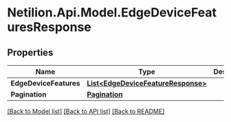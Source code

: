 # Netilion.Api.Model.EdgeDeviceFeaturesResponse
## Properties

Name | Type | Description | Notes
------------ | ------------- | ------------- | -------------
**EdgeDeviceFeatures** | [**List&lt;EdgeDeviceFeatureResponse&gt;**](EdgeDeviceFeatureResponse.md) |  | 
**Pagination** | [**Pagination**](Pagination.md) |  | 

[[Back to Model list]](../README.md#documentation-for-models) [[Back to API list]](../README.md#documentation-for-api-endpoints) [[Back to README]](../README.md)

